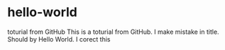 # hello-world
toturial from GitHub
This is a toturial from GitHub. I make mistake in title. Should by Hello World. I corect this
